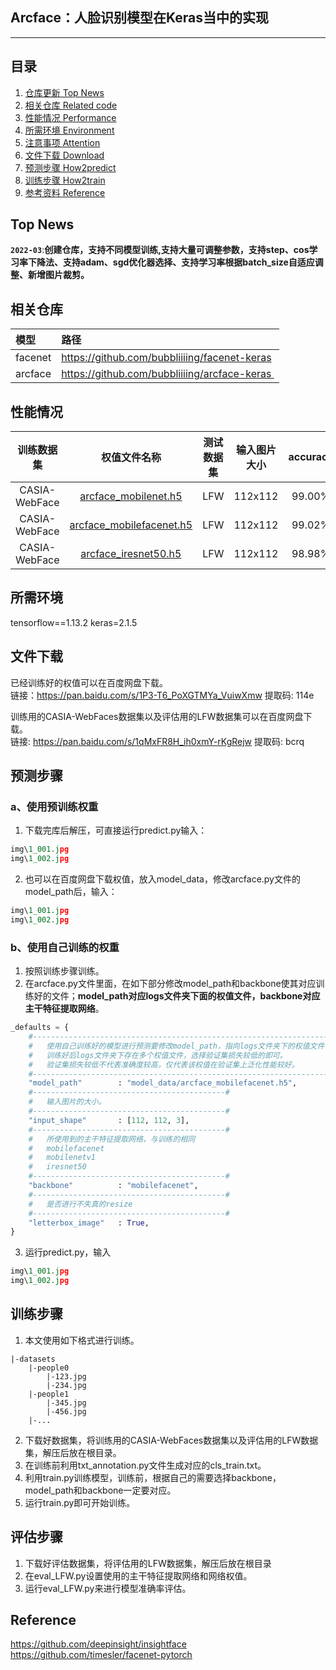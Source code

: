 ## Arcface：人脸识别模型在Keras当中的实现
---

## 目录
1. [仓库更新 Top News](#仓库更新)
2. [相关仓库 Related code](#相关仓库)
3. [性能情况 Performance](#性能情况)
4. [所需环境 Environment](#所需环境)
5. [注意事项 Attention](#注意事项)
6. [文件下载 Download](#文件下载)
7. [预测步骤 How2predict](#预测步骤)
8. [训练步骤 How2train](#训练步骤)
9. [参考资料 Reference](#Reference)

## Top News
**`2022-03`**:**创建仓库，支持不同模型训练,支持大量可调整参数，支持step、cos学习率下降法、支持adam、sgd优化器选择、支持学习率根据batch_size自适应调整、新增图片裁剪。**  

## 相关仓库
| 模型 | 路径 |
| :----- | :----- |
facenet | https://github.com/bubbliiiing/facenet-keras
arcface | https://github.com/bubbliiiing/arcface-keras 

## 性能情况
| 训练数据集 | 权值文件名称 | 测试数据集 | 输入图片大小 | accuracy | Validation rate |
| :-----: | :-----: | :------: | :------: | :------: | :------: |
| CASIA-WebFace | [arcface_mobilenet.h5](https://github.com/bubbliiiing/arcface-keras/releases/download/v1.0/arcface_mobilenet.h5) | LFW | 112x112 | 99.00% |  0.95200+-0.02237 @ FAR=0.00100 |
| CASIA-WebFace | [arcface_mobilefacenet.h5](https://github.com/bubbliiiing/arcface-keras/releases/download/v1.0/arcface_mobilefacenet.h5) | LFW | 112x112 | 99.02% | 0.96500+-0.01344 @ FAR=0.00133 |
| CASIA-WebFace | [arcface_iresnet50.h5](https://github.com/bubbliiiing/arcface-keras/releases/download/v1.0/arcface_iresnet50.h5) | LFW | 112x112 | 98.98% | 0.92967+-0.01935 @ FAR=0.00133 |

## 所需环境
tensorflow==1.13.2
keras=2.1.5

## 文件下载
已经训练好的权值可以在百度网盘下载。    
链接：https://pan.baidu.com/s/1P3-T6_PoXGTMYa_VuiwXmw 提取码: 114e

训练用的CASIA-WebFaces数据集以及评估用的LFW数据集可以在百度网盘下载。    
链接: https://pan.baidu.com/s/1qMxFR8H_ih0xmY-rKgRejw 提取码: bcrq   

## 预测步骤
### a、使用预训练权重
1. 下载完库后解压，可直接运行predict.py输入：
```python
img\1_001.jpg
img\1_002.jpg
```  
2. 也可以在百度网盘下载权值，放入model_data，修改arcface.py文件的model_path后，输入：
```python
img\1_001.jpg
img\1_002.jpg
```  
### b、使用自己训练的权重
1. 按照训练步骤训练。  
2. 在arcface.py文件里面，在如下部分修改model_path和backbone使其对应训练好的文件；**model_path对应logs文件夹下面的权值文件，backbone对应主干特征提取网络**。  
```python
_defaults = {
    #--------------------------------------------------------------------------#
    #   使用自己训练好的模型进行预测要修改model_path，指向logs文件夹下的权值文件
    #   训练好后logs文件夹下存在多个权值文件，选择验证集损失较低的即可。
    #   验证集损失较低不代表准确度较高，仅代表该权值在验证集上泛化性能较好。
    #--------------------------------------------------------------------------#
    "model_path"        : "model_data/arcface_mobilefacenet.h5",
    #-------------------------------------------#
    #   输入图片的大小。
    #-------------------------------------------#
    "input_shape"       : [112, 112, 3],
    #-------------------------------------------#
    #   所使用到的主干特征提取网络，与训练的相同
    #   mobilefacenet
    #   mobilenetv1
    #   iresnet50
    #-------------------------------------------#
    "backbone"          : "mobilefacenet",
    #-------------------------------------------#
    #   是否进行不失真的resize
    #-------------------------------------------#
    "letterbox_image"   : True,
}
```
3. 运行predict.py，输入  
```python
img\1_001.jpg
img\1_002.jpg
```  

## 训练步骤
1. 本文使用如下格式进行训练。
```
|-datasets
    |-people0
        |-123.jpg
        |-234.jpg
    |-people1
        |-345.jpg
        |-456.jpg
    |-...
```  
2. 下载好数据集，将训练用的CASIA-WebFaces数据集以及评估用的LFW数据集，解压后放在根目录。
3. 在训练前利用txt_annotation.py文件生成对应的cls_train.txt。  
4. 利用train.py训练模型，训练前，根据自己的需要选择backbone，model_path和backbone一定要对应。
5. 运行train.py即可开始训练。

## 评估步骤
1. 下载好评估数据集，将评估用的LFW数据集，解压后放在根目录
2. 在eval_LFW.py设置使用的主干特征提取网络和网络权值。
3. 运行eval_LFW.py来进行模型准确率评估。

## Reference
https://github.com/deepinsight/insightface  
https://github.com/timesler/facenet-pytorch   


